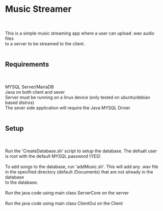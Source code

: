 # Music Streamer
<br>
<br> This is a simple music streaming app where a user can upload .wav audio files <br>
to a server to be streamed to the client.
<br><br>

Requirements
-------------
<br>
<br>MYSQL Server/MariaDB 
<br>Java on both client and sever
<br>Server must be running on a linux device (only tested on ubuntu/debian based distros)
<br>The sever side application will require the Java MYSQL Driver
<br><br>

Setup
------
<br>
<br>Run the 'CreateDatabase.sh' script to setup the database. The defualt user<br>
is root with the default MYSQL password (YES)
<br>
<br>To add songs to the database, run 'addMusic.sh'. This will add any .wav file<br>
in the specified directory (default /Documents) that are not already in the database <br>
to the database.
<br><br>
Run the java code using main class ServerCore on the server
<br><br>
Run the java code using main class ClientGui on the Client
